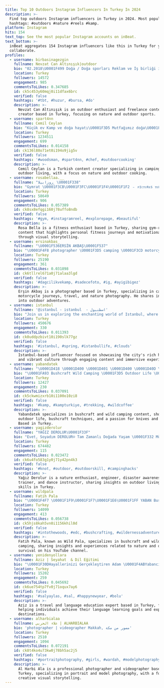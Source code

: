 ```yaml
---
title: Top 10 Outdoors Instagram Influencers In Turkey In 2024
description: >-
  Find top outdoors Instagram influencers in Turkey in 2024. Most popular
  hashtags: #outdoors #nature #reels #kamp.
platform: Instagram
hits: 154
text_top: See the most popular Instagram accounts on inBeat.
text_bottom: >-
  inBeat aggregates 154 Instagram influencers like this in Turkey for you to
  collaborate.
profiles:
  - username: birbasinagezgin
    fullname: Nevzat Can Altınışık|outdoor
    bio: "02.2018\U0001F499 Doğa / Doğa sporları Reklam ve İş birliği için dm\U0001F4E9 Freelance \U0001F4BB #outdoors #sponsorluk \U0001F4BB: nevzatcan0695@gmail.com"
    location: Turkey
    followers: 14572
    engagement: 985
    commentsToLikes: 0.347685
    id: ck5c453y60mqj0i11dfax6brc
    verified: false
    hashtags: '#tbt, #huzur, #bursa, #do'
    description: >-
      Nevzat Can Altınışık is an outdoor enthusiast and freelance content
      creator based in Turkey, focusing on nature and outdoor sports.
  - username: spart4nn
    fullname: Cemil Ceylan
    bio: "Küçük ev Kamp ve doğa hayatı\U0001F3D5 Mutfağımız doğa\U0001F525"
    location: Turkey
    followers: 1234511
    engagement: 699
    commentsToLikes: 0.014158
    id: ck136l88o71et0i194o9jig5v
    verified: false
    hashtags: '#woodsman, #spart4nn, #chef, #outdoorcooking'
    description: >-
      Cemil Ceylan is a Turkish content creator specializing in camping and
      outdoor living, with a focus on nature and outdoor cooking.
  - username: rosabellaa.__
    fullname: "﮼روزابيلا \U0001F338"
    bio: "‎Gymrat \U0001F3CB\U0001F3FC\U0001F1F4\U0001F1F2 ‎‏﹣ ᴘɪᴄᴛᴜʀᴇs ᴛᴇʟʟ ᴛʜᴇ sᴛᴏʀʏ ✨"
    location: Turkey
    followers: 58649
    engagement: 906
    commentsToLikes: 0.057389
    id: ck8sx8efqgi160j78uffo8ndb
    verified: false
    hashtags: '#gym, #instagramreel, #explorepage, #beautiful'
    description: >-
      Rosa Bella is a fitness enthusiast based in Turkey, sharing gym-related
      content that highlights personal fitness journeys and motivational stories
      through visual storytelling.
  - username: ersinakbas_
    fullname: "\U0001F536ERSİN AKBAŞ\U0001F537"
    bio: "\U0001F4F8 photographer \U0001F3D5 camping \U0001F3CD motorcycles \U0001F30D travel \U0001F332 nature \U0001F422Bıdık \U0001F3D5ersinindüşevi \U0001F3AD(0\\_!_/0) @ersinakbas_ #ersinakbas #camperlife ANKARA"
    location: Turkey
    followers: 25190
    engagement: 361
    commentsToLikes: 0.031898
    id: ck6tllrel671a0j71alaa3lgd
    verified: false
    hashtags: '#dagcilikvekamp, #sadecefoto, #ig, #ayigibigez'
    description: >-
      Erşin Akbaş is a photographer based in Turkey, specializing in camping,
      motorcycle journeys, travel, and nature photography. He shares insights
      into outdoor adventures.
  - username: istanbul
    fullname: '@istanbul - i̇stanbul  - اسطنبول'
    bio: "Join us in exploring the enchanting world of Istanbul, where history and culture collide in a unforgettable experience! \U0001F1F9\U0001F1F7 DM for collaboration ✨"
    location: Turkey
    followers: 450676
    engagement: 330
    commentsToLikes: 0.011393
    id: ck0uddpzbivt10i190slk77gz
    verified: false
    hashtags: '#istanbul, #spring, #istanbullife, #clouds'
    description: >-
      Istanbul-based influencer focused on showcasing the city's rich history
      and vibrant culture through engaging content and immersive experiences.
  - username: yabandatek
    fullname: "\U0001D418 \U0001D400 \U0001D401 \U0001D400 \U0001D40D \U0001D403 \U0001D400 \U0001D413 \U0001D404 \U0001D40A"
    bio: "\U0001FA93 Bushcraft Wild Camping \U0001F3D5️ Outdoor Life \U0001F3F9 Bushcraft Techniques Video Content \U0001F52A Knives and Axes Lover \U0001FA93 \U0001F4F8 All photos are mine \U0001F48D Evli"
    location: Turkey
    followers: 12427
    engagement: 230
    commentsToLikes: 0.037091
    id: ck5ckwmizxrb10i1100o10zi8
    verified: false
    hashtags: '#kamp, #kampturkiye, #trekking, #wildcoffee'
    description: >-
      Yabandatek specializes in bushcraft and wild camping content, showcasing
      outdoor life, bushcraft techniques, and a passion for knives and axes.
      Based in Turkey.
  - username: yagizderolur
    fullname: "YAĞIZ DEROLUR\U0001F33F"
    bio: "Evet, Soyadım DEROLUR☺️ Tam Zamanlı Doğada Yaşam \U0001F332 Mühendis \U0001F48A Afet Bilinci Eğitmeni \U0001F3B6 Dans Eğitmeni"
    location: Turkey
    followers: 674482
    engagement: 115
    commentsToLikes: 0.023472
    id: ck6u4fo583g1y0j71y42pn4k3
    verified: false
    hashtags: '#knot, #outdoor, #outdoorskill, #campinghacks'
    description: >-
      Yağız Derolur is a nature enthusiast, engineer, disaster awareness
      trainer, and dance instructor, sharing insights on outdoor living and
      skills in Turkey.
  - username: wildpala
    fullname: Fatih Pala
    bio: "\U0001F4F7 \U0001F1F9\U0001F1F7\U0001F1E6\U0001F1FF YABAN Bushcraft doğa ve yaban aşığı❤ Yaban kamp ve doğaya dair herşey youtube kanalıma aydınlanma için ABONE OL. \U0001F3A5"
    location: Turkey
    followers: 14099
    engagement: 413
    commentsToLikes: 0.056738
    id: ck5hjs8kah5vn0i1156khil0d
    verified: false
    hashtags: '#intothewoods, #edc, #bushcrafting, #wildernessadventure'
    description: >-
      Fatih Pala, known as Wild Pala, specializes in bushcraft and wilderness
      camping, sharing insights and experiences related to nature and outdoor
      survival on his YouTube channel.
  - username: yenidenyollara
    fullname: Aziz | Seyahat  & Dil Eğitimi
    bio: "\U0001F30DHayallerinizi Gerçekleştiren Adam \U0001F4ABYabancı dil uzmanı @ingilizcekonusabilirsin ⭐️Hayal mühendisi @hayalkampi \U0001F5FD 1 aylık İngilizce eğitimi kayıt"
    location: Turkey
    followers: 15202
    engagement: 259
    commentsToLikes: 0.045692
    id: ck6ue754tp7fv0j71oqux7ay6
    verified: false
    hashtags: '#salyaylas, #sal, #happynewyear, #bolu'
    description: >-
      Aziz is a travel and language education expert based in Turkey, focused on
      helping individuals achieve their language learning goals and explore new
      destinations.
  - username: alharbialaa
    fullname: علاء الحربي | ALHARBIALAA
    bio: 'photographer | videographer Makkah, مصور من مكة'
    location: Turkey
    followers: 2510
    engagement: 1094
    commentsToLikes: 0.072191
    id: ck8t4ko4u73kw0j78bh5ac2j5
    verified: false
    hashtags: '#portraitphotography, #girls, #wardah, #modelphotography'
    description: >-
      Al Harbi Ala is a professional photographer and videographer based in
      Turkey, specializing in portrait and model photography, with a focus on
      creative visual storytelling.
---
```



